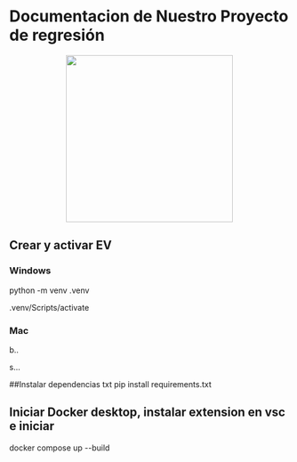 # Documentacion de Nuestro Proyecto de regresión

<center>
<img src="https://github.com/user-attachments/assets/fc7e8638-a11c-493d-b3cf-a9845c3d02c6" width="300">
</center>

## Crear y activar EV 
### Windows

python -m venv .venv

.venv/Scripts/activate

### Mac
b..

s...

##Instalar dependencias txt
pip install requirements.txt

## Iniciar Docker desktop, instalar extension en vsc e iniciar
docker compose up --build


